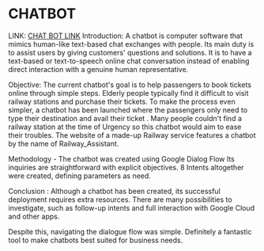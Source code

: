 # CHATBOT

LINK: [CHAT BOT LINK](https://bot.dialogflow.com/112826b5-e536-4db7-ae4f-2527be718a7b)
Introduction:
 A chatbot is computer software that mimics human-like text-based chat exchanges with people. Its main duty is to assist users by giving customers' questions and  solutions.
It is to have a text-based or text-to-speech online chat conversation instead of enabling direct interaction with a genuine human representative.

Objective:
The current chatbot's goal is to help passengers to book tickets online through simple steps.
Elderly people typically find it difficult  to visit  railway stations and purchase their tickets.
To make the process even simpler, a chatbot has been launched where the passengers  only need to type their destination and avail their ticket .
Many people couldn't find a railway station at the time of Urgency so this chatbot would aim to ease their troubles.
The website of a made-up Railway service features a chatbot by the name of Railway_Assistant.

Methodology - 
The chatbot was created using Google Dialog Flow
 Its inquiries are straightforward with explicit objectives.
8 Intents altogether were created, defining parameters as need.

Conclusion :
Although a chatbot has been created, its successful deployment requires extra resources. There are many possibilities to investigate, such as follow-up intents and full interaction with Google Cloud and other apps.

Despite this, navigating the dialogue flow was simple. Definitely a fantastic tool to make chatbots best suited for business needs.

